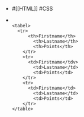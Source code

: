 - #[[HTML]] #CSS
- ```
  
  <tabel>
  	<tr>
      	<th>Firstname</th>
          <th>Lastname</th>
          <th>Points</th>
      </tr>
      <tr>
      	<td>Firstname</tdv>
          <td>Lastname</td>
          <td>Points</td>
      </tr>
      <tr>
      	<td>Firstname</td>
          <td>Lastname</td>
          <td>Points</td>
      </tr>
  </table>
  ```